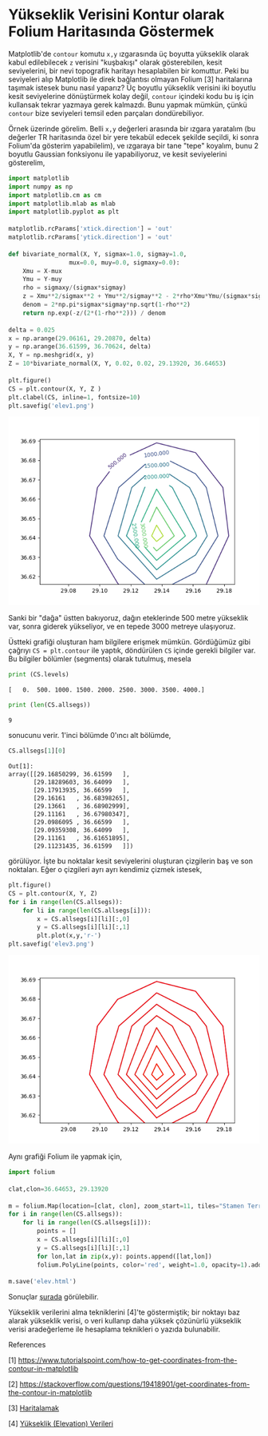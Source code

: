 # Yükseklik Verisini Kontur olarak Folium Haritasında Göstermek

Matplotlib'de `contour` komutu `x,y` ızgarasında üç boyutta yükseklik
olarak kabul edilebilecek `z` verisini "kuşbakışı" olarak
gösterebilen, kesit seviyelerini, bir nevi topografik haritayı
hesaplabilen bir komuttur. Peki bu seviyeleri alıp Matplotlib ile
direk bağlantısı olmayan Folium [3] haritalarına taşımak istesek bunu
nasıl yaparız? Üç boyutlu yükseklik verisini iki boyutlu kesit
seviyelerine dönüştürmek kolay değil, `contour` içindeki kodu bu iş
için kullansak tekrar yazmaya gerek kalmazdı. Bunu yapmak mümkün,
çünkü `contour` bize seviyeleri temsil eden parçaları dondürebiliyor.

Örnek üzerinde görelim. Belli `x,y` değerleri arasında bir ızgara
yaratalım (bu değerler TR haritasında özel bir yere tekabül edecek
şekilde seçildi, ki sonra Folium'da gösterim yapabilelim), ve ızgaraya
bir tane "tepe" koyalım, bunu 2 boyutlu Gaussian fonksiyonu ile
yapabiliyoruz, ve kesit seviyelerini gösterelim,


```python
import matplotlib
import numpy as np
import matplotlib.cm as cm
import matplotlib.mlab as mlab
import matplotlib.pyplot as plt

matplotlib.rcParams['xtick.direction'] = 'out'
matplotlib.rcParams['ytick.direction'] = 'out'

def bivariate_normal(X, Y, sigmax=1.0, sigmay=1.0,
                 mux=0.0, muy=0.0, sigmaxy=0.0):
    Xmu = X-mux
    Ymu = Y-muy
    rho = sigmaxy/(sigmax*sigmay)
    z = Xmu**2/sigmax**2 + Ymu**2/sigmay**2 - 2*rho*Xmu*Ymu/(sigmax*sigmay)
    denom = 2*np.pi*sigmax*sigmay*np.sqrt(1-rho**2)
    return np.exp(-z/(2*(1-rho**2))) / denom

delta = 0.025
x = np.arange(29.06161, 29.20870, delta)
y = np.arange(36.61599, 36.70624, delta)
X, Y = np.meshgrid(x, y)
Z = 10*bivariate_normal(X, Y, 0.02, 0.02, 29.13920, 36.64653)

plt.figure()
CS = plt.contour(X, Y, Z )
plt.clabel(CS, inline=1, fontsize=10)
plt.savefig('elev1.png')
```

![](elev1.png)

Sanki bir "dağa" üstten bakıyoruz, dağın eteklerinde 500 metre
yükseklik var, sonra giderek yükseliyor, ve en tepede 3000 metreye
ulaşıyoruz.

Üstteki grafiği oluşturan ham bilgilere erişmek mümkün. Gördüğümüz
gibi çağrıyı `CS = plt.contour` ile yaptık, döndürülen `CS` içinde
gerekli bilgiler var. Bu bilgiler bölümler (segments) olarak
tutulmuş, mesela

```python
print (CS.levels)
```

```text
[   0.  500. 1000. 1500. 2000. 2500. 3000. 3500. 4000.]
```

```python
print (len(CS.allsegs))
```

```text
9
```

sonucunu verir. 1'inci bölümde 0'ıncı alt bölümde,

```python
CS.allsegs[1][0]
```

```text
Out[1]: 
array([[29.16850299, 36.61599   ],
       [29.18289603, 36.64099   ],
       [29.17913935, 36.66599   ],
       [29.16161   , 36.68398265],
       [29.13661   , 36.68902999],
       [29.11161   , 36.67980347],
       [29.0986095 , 36.66599   ],
       [29.09359308, 36.64099   ],
       [29.11161   , 36.61651895],
       [29.11231435, 36.61599   ]])
```

görülüyor. İşte bu noktalar kesit seviyelerini oluşturan çizgilerin baş
ve son noktaları. Eğer o çizgileri ayrı ayrı kendimiz çizmek istesek,


```python
plt.figure()
CS = plt.contour(X, Y, Z)
for i in range(len(CS.allsegs)):
    for li in range(len(CS.allsegs[i])):
        x = CS.allsegs[i][li][:,0]
        y = CS.allsegs[i][li][:,1]
        plt.plot(x,y,'r-')
plt.savefig('elev3.png')
```

![](elev3.png)

Aynı grafiği Folium ile yapmak için,

```python
import folium

clat,clon=36.64653, 29.13920

m = folium.Map(location=[clat, clon], zoom_start=11, tiles="Stamen Terrain")
for i in range(len(CS.allsegs)):
    for li in range(len(CS.allsegs[i])):
        points = []
        x = CS.allsegs[i][li][:,0]
        y = CS.allsegs[i][li][:,1]
        for lon,lat in zip(x,y): points.append([lat,lon])
        folium.PolyLine(points, color='red', weight=1.0, opacity=1).add_to(m)

m.save('elev.html')
```

Sonuçlar [şurada](elev.html) görülebilir.

Yükseklik verilerini alma tekniklerini [4]'te göstermiştik; bir
noktayı baz alarak yükseklik verisi, o veri kullanıp daha yüksek
çözünürlü yükseklik verisi aradeğerleme ile hesaplama teknikleri
o yazıda bulunabilir.

References

[1] https://www.tutorialspoint.com/how-to-get-coordinates-from-the-contour-in-matplotlib

[2] https://stackoverflow.com/questions/19418901/get-coordinates-from-the-contour-in-matplotlib

[3] [Haritalamak](../../2020/02/haritalamak.md)

[4] [Yükseklik (Elevation) Verileri](../../2019/04/elevation.md)

